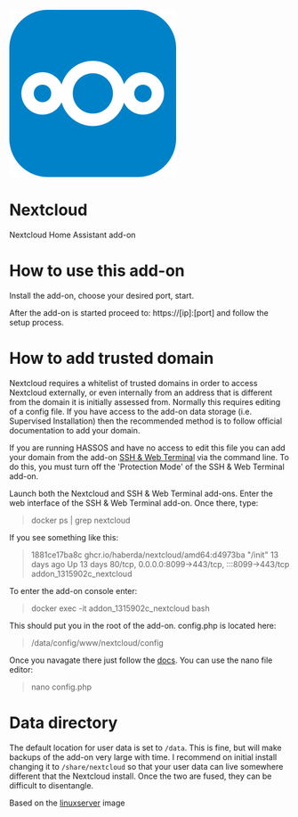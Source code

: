 [![](logo.png)](https://nextcloud.com/)

# Nextcloud

Nextcloud Home Assistant add-on

# How to use this add-on

Install the add-on, choose your desired port, start.

After the add-on is started proceed to: https://[ip]:[port] and follow the setup process.

# How to add trusted domain
Nextcloud requires a whitelist of trusted domains in order to access Nextcloud externally, or even internally from an address that is different from the domain it is initially assessed from. Normally this requires editing of a config file. If you have access to the add-on data storage (i.e. Supervised Installation) then the recommended method is to follow official documentation to add your domain. 

If you are running HASSOS and have no access to edit this file you can add your domain from the add-on [SSH & Web Terminal](https://github.com/hassio-addons/addon-ssh) via the command line. To do this, you must turn off the 'Protection Mode' of the SSH & Web Terminal add-on.

Launch both the Nextcloud and SSH & Web Terminal add-ons. Enter the web interface of the SSH & Web Terminal add-on. Once there, type:

> docker ps | grep nextcloud

If you see something like this:

> 1881ce17ba8c   ghcr.io/haberda/nextcloud/amd64:d4973ba                       "/init"                  13 days ago     Up 13 days             80/tcp, 0.0.0.0:8099->443/tcp, :::8099->443/tcp                                                                                                                                                                                                                            addon_1315902c_nextcloud

To enter the add-on console enter:

> docker exec -it addon_1315902c_nextcloud bash

This should put you in the root of the add-on. config.php is located here:

> /data/config/www/nextcloud/config

Once you navagate there just follow the [docs](https://help.nextcloud.com/t/howto-add-a-new-trusted-domain/26). You can use the nano file editor:

> nano config.php

# Data directory

The default location for user data is set to `/data`. This is fine, but will make backups of the add-on very large with time. I recommend on initial install changing it to `/share/nextcloud` so that your user data can live somewhere different that the Nextcloud install. Once the two are fused, they can be difficult to disentangle.

Based on the [linuxserver](https://hub.docker.com/r/linuxserver/nextcloud) image
